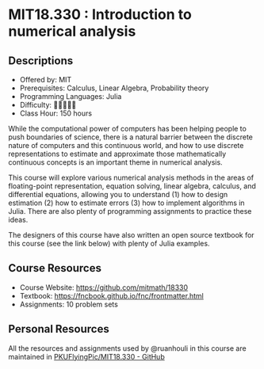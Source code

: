 # MIT18.330 : Introduction to numerical analysis

## Descriptions

- Offered by: MIT
- Prerequisites: Calculus, Linear Algebra, Probability theory
- Programming Languages: Julia
- Difficulty: 🌟🌟🌟🌟🌟
- Class Hour: 150 hours

While the computational power of computers has been helping people to push boundaries of science, there is a natural barrier between the discrete nature of computers and this continuous world, and how to use discrete representations to estimate and approximate those mathematically continuous concepts is an important theme in numerical analysis.

This course will explore various numerical analysis methods in the areas of floating-point representation, equation solving, linear algebra, calculus, and differential equations, allowing you to understand (1) how to design estimation (2) how to estimate errors (3) how to implement algorithms in Julia. There are also plenty of programming assignments to practice these ideas.

The designers of this course have also written an open source textbook for this course (see the link below) with plenty of Julia examples.

## Course Resources

- Course Website: <https://github.com/mitmath/18330>
- Textbook: <https://fncbook.github.io/fnc/frontmatter.html>
- Assignments: 10 problem sets

## Personal Resources

All the resources and assignments used by @ruanhouli in this course are maintained in [PKUFlyingPic/MIT18.330 - GitHub](https://github.com/PKUFlyingPig/MIT18.330)
